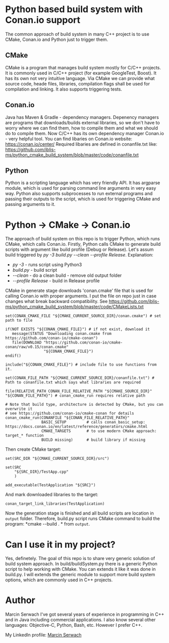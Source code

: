 # Python based build system with Conan.io support
The common approach of build system in many C++ project is to use CMake, Conan.io and Python just to trigger them. 

## CMake
CMake is a program that manages build system mostly for C/C++ projects. It is commonly used in C/C++ project (for example GoogleTest, Boost). It has its own not very intuitive language. Via CMake we can provide what source code, heade files, libraries, compilation flags shall be used for compilation and linking. It also supports triggering tests.

## Conan.io
Java has Maven & Gradle - dependency managers. Depenency managers are programs that downloads/builds external libraries, so we don't have to worry where we can find them, how to compile them and what we should do to compile them. Now C/C++ has its own dependency manager Conan.io - very helpful tool. 
You can find libaries on Conan.io website: https://conan.io/center/
Required libaries are defined in conanfile.txt like: https://github.com/iblis-ms/python_cmake_build_system/blob/master/code/conanfile.txt

## Python
Python is a scripting language which has very friendly API. It has argparse module, which is used for parsing command line arguments in very easy way. Python also supports subprocesses to run external programs and passing their outputs to the script, which is used for triggering CMake and passing arguments to it.

# Python -> CMake -> Conan.io
The approach of build system on this repo is to trigger Python, which runs CMake, which calls Conan.io. 
Firstly, Python calls CMake to generate build scripts with argument like build profile (Debug or Release). Let's assum build triggered by *py -3 build.py --clean --profile Release*. Explanation:
- *py -3* - runs script using Python3
- *build.py* - build script
- *--clean* - do a clean build - remove old output folder
- *--profile Release* - build in Release profile

CMake in generate stage downloads 'conan.cmake' file that is used for calling Conan.io with proper arguments. I put the file on repo just in case changes what break backward compatibility. See https://github.com/iblis-ms/python_cmake_build_system/blob/master/code/CMakeLists.txt 
```
set(CONAN_CMAKE_FILE "${CMAKE_CURRENT_SOURCE_DIR}/conan.cmake") # set path to file

if(NOT EXISTS "${CONAN_CMAKE_FILE}") # if not exist, download it
   message(STATUS "Downloading conan.cmake from https://github.com/conan-io/cmake-conan")
   file(DOWNLOAD "https://github.com/conan-io/cmake-conan/raw/v0.15/conan.cmake"
                 "${CONAN_CMAKE_FILE}")
endif()

include("${CONAN_CMAKE_FILE}") # include file to use functions from it.

set(CONAN_FILE_PATH "${CMAKE_CURRENT_SOURCE_DIR}/conanfile.txt") # Path to conanfile.txt which says what libraries are required

file(RELATIVE_PATH CONAN_FILE_RELATIVE_PATH "${CMAKE_SOURCE_DIR}" "${CONAN_FILE_PATH}") # conan_cmake_run requires relative path

# Note that build type, architecture is detected by CMake, but you can overwrite it
# see https://github.com/conan-io/cmake-conan for details
conan_cmake_run(CONANFILE "${CONAN_FILE_RELATIVE_PATH}"
                BASIC_SETUP         # calls conan_basic_setup: https://docs.conan.io/en/latest/reference/generators/cmake.html
                CMAKE_TARGETS       # to use modern CMake approach: target_* function
                BUILD missing)      # build library if missing 
```
Then create CMake target:
```
set(SRC_DIR "${CMAKE_CURRENT_SOURCE_DIR}/src")

set(SRC
	"${SRC_DIR}/TestApp.cpp"
	)
	
add_executable(TestApplication "${SRC}")
```
And mark downloaded libraries to the target:
```
conan_target_link_libraries(TestApplication)
```
Now the generation stage is finished and all build scripts are location in `output` folder. Therefore, build.py script runs CMake command to build the program: *cmake --build . * from `output`.

# Can I use it in my project?
Yes, definetely. The goal of this repo is to share very generic solution of build system approach. In build/buildSystem.py there is a generic Python script to help working with CMake. You can extends it like it was done in build.py. I will extends the generic module to support more build system options, which are commonly used in C++ projects.

# Author
Marcin Serwach
I've got several years of experience in programming in C++ and in Java including commercial applications. I also know several other languages: Objective-C, Python, Bash, etc. However I prefer C++.

My LinkedIn profile: [Marcin Serwach](https://pl.linkedin.com/in/marcin-serwach-b8646679)
